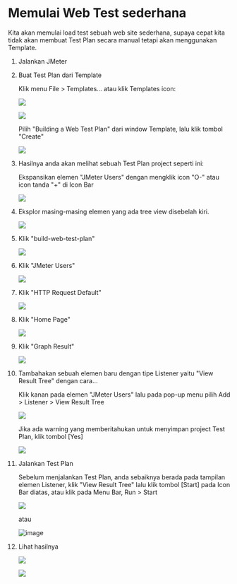 # Memulai Web Test sederhana

Kita akan memulai load test sebuah web site sederhana, supaya cepat kita tidak akan membuat Test Plan secara manual tetapi akan 
menggunakan Template.

1. Jalankan JMeter

2. Buat Test Plan dari Template

   Klik menu File > Templates... atau klik Templates icon:
   
   ![](https://cloud.githubusercontent.com/assets/3068071/15265255/fe5bcee0-19a9-11e6-977b-d3e16e26a494.png)
   
   ![](http://jmeter.apache.org/images/screenshots/template_menu.png)
   
   Pilih "Building a Web Test Plan" dari window Template, lalu klik tombol "Create"
   
   ![](https://cloud.githubusercontent.com/assets/3068071/15265265/44f2dbbe-19aa-11e6-9919-861c00c19aef.png)
   
3. Hasilnya anda akan melihat sebuah Test Plan project seperti ini:
   
   Ekspansikan elemen "JMeter Users" dengan mengklik icon "O-" atau icon tanda "+" di Icon Bar
   
   ![](https://cloud.githubusercontent.com/assets/3068071/15265283/87ee2acc-19aa-11e6-98f2-49dad4857887.png)
   
4. Eksplor masing-masing elemen yang ada tree view disebelah kiri.
   
   ![](https://cloud.githubusercontent.com/assets/3068071/15265277/684a3846-19aa-11e6-88f1-2e369506e678.png)
   
5. Klik "build-web-test-plan"
   
   ![](https://cloud.githubusercontent.com/assets/3068071/15265283/87ee2acc-19aa-11e6-98f2-49dad4857887.png)

6. Klik "JMeter Users"
   
   ![](https://cloud.githubusercontent.com/assets/3068071/15274900/1b4dd4dc-1ae8-11e6-8590-ab8917841bf1.png)

7. Klik "HTTP Request Default"
   
   ![](https://cloud.githubusercontent.com/assets/3068071/15265301/f74af8c8-19aa-11e6-9b1d-97a5898e2a5d.png)

8. Klik "Home Page"
   
   ![](https://cloud.githubusercontent.com/assets/3068071/15265307/1f27e75c-19ab-11e6-8239-7a84f55609e4.png)

9. Klik "Graph Result"
   
   ![](https://cloud.githubusercontent.com/assets/3068071/15265313/363acb26-19ab-11e6-8ee7-7cd1e2615520.png)

10. Tambahakan sebuah elemen baru dengan tipe Listener yaitu "View Result Tree" dengan cara...
    
    Klik kanan pada elemen "JMeter Users" lalu pada pop-up menu pilih Add > Listener > View Result Tree
    
    ![](https://cloud.githubusercontent.com/assets/3068071/15265319/75d4550e-19ab-11e6-971f-7fe959af9907.png)
   
    Jika ada warning yang memberitahukan untuk menyimpan project Test Plan, klik tombol [Yes]
    
    ![](https://cloud.githubusercontent.com/assets/3068071/15265325/9ba8134c-19ab-11e6-9c53-294282c2be4c.png)
   
11. Jalankan Test Plan
    
    Sebelum menjalankan Test Plan, anda sebaiknya berada pada tampilan elemen Listener, klik "View Result Tree"
    lalu klik tombol [Start] pada Icon Bar diatas, atau klik pada Menu Bar, Run > Start
    
    ![](https://cloud.githubusercontent.com/assets/3068071/15265322/8a499332-19ab-11e6-8260-f45bb052c83b.png)
    
    atau
    
    ![image](https://cloud.githubusercontent.com/assets/3068071/15277493/7fff926a-1b30-11e6-8465-ab964b45792d.png)
   
12. Lihat hasilnya
   
    ![](https://cloud.githubusercontent.com/assets/3068071/15265339/f573b26e-19ab-11e6-9a39-54c9db89a191.png)
   
    ![](https://cloud.githubusercontent.com/assets/3068071/15265339/f573b26e-19ab-11e6-9a39-54c9db89a191.png)
